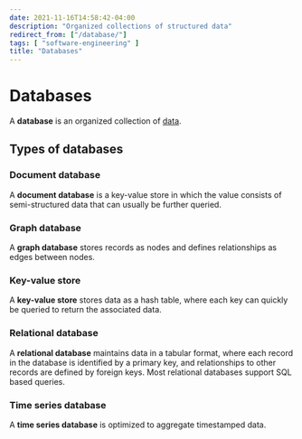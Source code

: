 ```yaml
---
date: 2021-11-16T14:58:42-04:00
description: "Organized collections of structured data"
redirect_from: ["/database/"]
tags: [ "software-engineering" ]
title: "Databases"
---
```


# Databases

A **database** is an organized collection of [data](data.md).

## Types of databases

### Document database

A **document database** is a key-value store in which the value consists of semi-structured data that can usually be further queried.

### Graph database

A **graph database** stores records as nodes and defines relationships as edges between nodes.

### Key-value store

A **key-value store** stores data as a hash table, where each key can quickly be queried to return the associated data.

### Relational database

A **relational database** maintains data in a tabular format, where each record in the database is identified by a primary key, and relationships to other records are defined by foreign keys. Most relational databases support SQL based queries.

### Time series database

A **time series database** is optimized to aggregate timestamped data.
